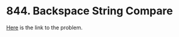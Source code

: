 # 844. Backspace String Compare

[Here](https://leetcode.com/problems/backspace-string-compare/) is the link to the problem.